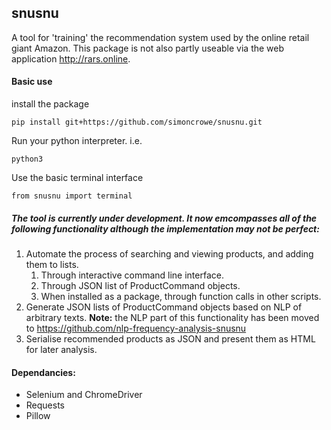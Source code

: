 ## snusnu
A tool for 'training' the recommendation system used by the online retail giant Amazon. This package is not also partly useable via the web application http://rars.online.

#### Basic use

install the package

    pip install git+https://github.com/simoncrowe/snusnu.git
Run your python interpreter. i.e.

    python3
Use the basic terminal interface

    from snusnu import terminal

##### The tool is currently under development. It now emcompasses all of the following functionality although the implementation may not be perfect:
1. Automate the process of searching and viewing products, and adding them to lists.
    1. Through interactive command line interface.
    1. Through JSON list of ProductCommand objects.
    1. When installed as a package, through function calls in other scripts.
1. Generate JSON lists of ProductCommand objects based on NLP of arbitrary texts. **Note:** the NLP part of this functionality has been moved to https://github.com/nlp-frequency-analysis-snusnu
1. Serialise recommended products as JSON and present them as HTML for later analysis.

#### Dependancies:
- Selenium and ChromeDriver
- Requests
- Pillow
